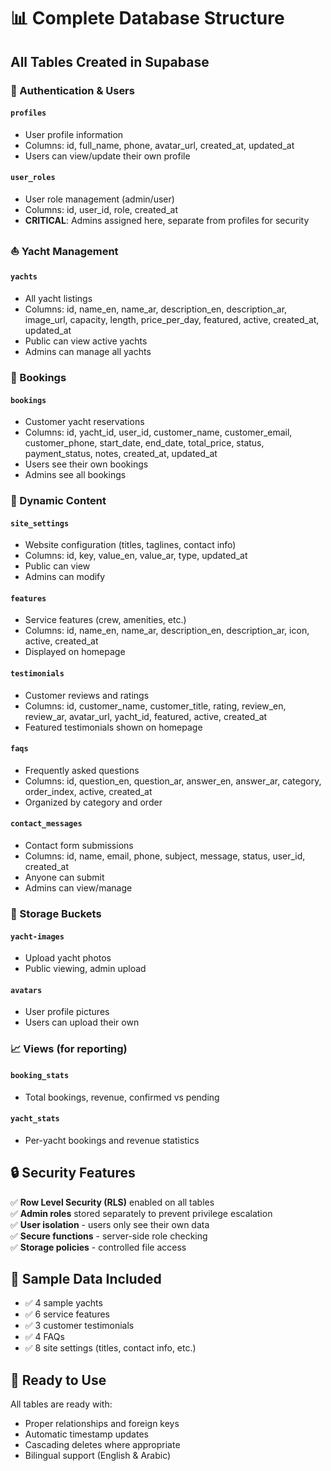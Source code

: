 # 📊 Complete Database Structure

## All Tables Created in Supabase

### 🔐 Authentication & Users

#### `profiles`
- User profile information
- Columns: id, full_name, phone, avatar_url, created_at, updated_at
- Users can view/update their own profile

#### `user_roles`
- User role management (admin/user)
- Columns: id, user_id, role, created_at
- **CRITICAL**: Admins assigned here, separate from profiles for security

### ⛵ Yacht Management

#### `yachts`
- All yacht listings
- Columns: id, name_en, name_ar, description_en, description_ar, image_url, capacity, length, price_per_day, featured, active, created_at, updated_at
- Public can view active yachts
- Admins can manage all yachts

### 📅 Bookings

#### `bookings`
- Customer yacht reservations
- Columns: id, yacht_id, user_id, customer_name, customer_email, customer_phone, start_date, end_date, total_price, status, payment_status, notes, created_at, updated_at
- Users see their own bookings
- Admins see all bookings

### 🎨 Dynamic Content

#### `site_settings`
- Website configuration (titles, taglines, contact info)
- Columns: id, key, value_en, value_ar, type, updated_at
- Public can view
- Admins can modify

#### `features`
- Service features (crew, amenities, etc.)
- Columns: id, name_en, name_ar, description_en, description_ar, icon, active, created_at
- Displayed on homepage

#### `testimonials`
- Customer reviews and ratings
- Columns: id, customer_name, customer_title, rating, review_en, review_ar, avatar_url, yacht_id, featured, active, created_at
- Featured testimonials shown on homepage

#### `faqs`
- Frequently asked questions
- Columns: id, question_en, question_ar, answer_en, answer_ar, category, order_index, active, created_at
- Organized by category and order

#### `contact_messages`
- Contact form submissions
- Columns: id, name, email, phone, subject, message, status, user_id, created_at
- Anyone can submit
- Admins can view/manage

### 📁 Storage Buckets

#### `yacht-images`
- Upload yacht photos
- Public viewing, admin upload

#### `avatars`
- User profile pictures
- Users can upload their own

### 📈 Views (for reporting)

#### `booking_stats`
- Total bookings, revenue, confirmed vs pending

#### `yacht_stats`
- Per-yacht bookings and revenue statistics

## 🔒 Security Features

✅ **Row Level Security (RLS)** enabled on all tables  
✅ **Admin roles** stored separately to prevent privilege escalation  
✅ **User isolation** - users only see their own data  
✅ **Secure functions** - server-side role checking  
✅ **Storage policies** - controlled file access  

## 📝 Sample Data Included

- ✅ 4 sample yachts
- ✅ 6 service features
- ✅ 3 customer testimonials
- ✅ 4 FAQs
- ✅ 8 site settings (titles, contact info, etc.)

## 🚀 Ready to Use

All tables are ready with:
- Proper relationships and foreign keys
- Automatic timestamp updates
- Cascading deletes where appropriate
- Bilingual support (English & Arabic)
